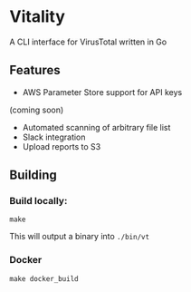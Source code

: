 # Vitality
A CLI interface for VirusTotal written in Go

## Features

* AWS Parameter Store support for API keys

(coming soon)
* Automated scanning of arbitrary file list
* Slack integration
* Upload reports to S3

## Building

### Build locally:
```
make
```

This will output a binary into `./bin/vt`

### Docker
```
make docker_build
```

